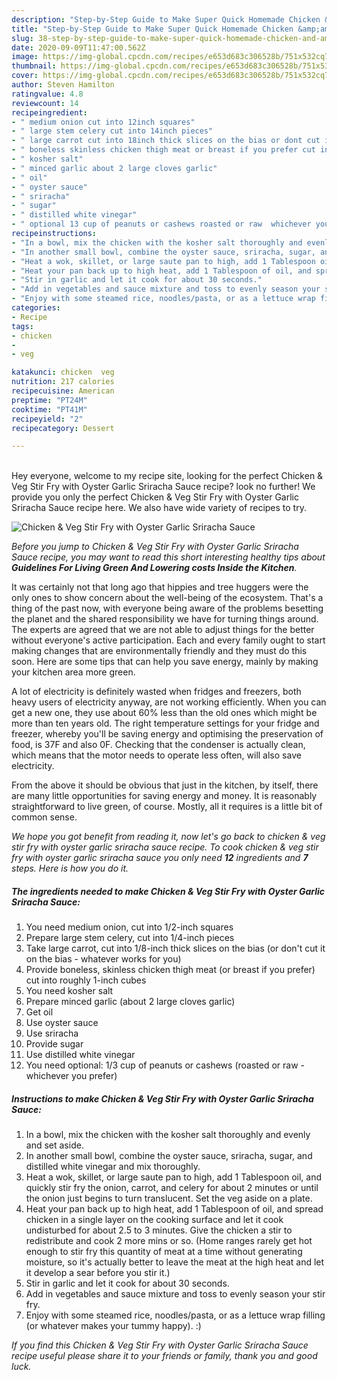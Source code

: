 ```yaml
---
description: "Step-by-Step Guide to Make Super Quick Homemade Chicken &amp;amp; Veg Stir Fry with Oyster Garlic Sriracha Sauce"
title: "Step-by-Step Guide to Make Super Quick Homemade Chicken &amp;amp; Veg Stir Fry with Oyster Garlic Sriracha Sauce"
slug: 38-step-by-step-guide-to-make-super-quick-homemade-chicken-and-amp-veg-stir-fry-with-oyster-garlic-sriracha-sauce
date: 2020-09-09T11:47:00.562Z
image: https://img-global.cpcdn.com/recipes/e653d683c306528b/751x532cq70/chicken-veg-stir-fry-with-oyster-garlic-sriracha-sauce-recipe-main-photo.jpg
thumbnail: https://img-global.cpcdn.com/recipes/e653d683c306528b/751x532cq70/chicken-veg-stir-fry-with-oyster-garlic-sriracha-sauce-recipe-main-photo.jpg
cover: https://img-global.cpcdn.com/recipes/e653d683c306528b/751x532cq70/chicken-veg-stir-fry-with-oyster-garlic-sriracha-sauce-recipe-main-photo.jpg
author: Steven Hamilton
ratingvalue: 4.8
reviewcount: 14
recipeingredient:
- " medium onion cut into 12inch squares"
- " large stem celery cut into 14inch pieces"
- " large carrot cut into 18inch thick slices on the bias or dont cut it on the bias  whatever works for you"
- " boneless skinless chicken thigh meat or breast if you prefer cut into roughly 1inch cubes"
- " kosher salt"
- " minced garlic about 2 large cloves garlic"
- " oil"
- " oyster sauce"
- " sriracha"
- " sugar"
- " distilled white vinegar"
- " optional 13 cup of peanuts or cashews roasted or raw  whichever you prefer"
recipeinstructions:
- "In a bowl, mix the chicken with the kosher salt thoroughly and evenly and set aside."
- "In another small bowl, combine the oyster sauce, sriracha, sugar, and distilled white vinegar and mix thoroughly."
- "Heat a wok, skillet, or large saute pan to high, add 1 Tablespoon oil, and quickly stir fry the onion, carrot, and celery for about 2 minutes or until the onion just begins to turn translucent. Set the veg aside on a plate."
- "Heat your pan back up to high heat, add 1 Tablespoon of oil, and spread chicken in a single layer on the cooking surface and let it cook undisturbed for about 2.5 to 3 minutes. Give the chicken a stir to redistribute and cook 2 more mins or so. (Home ranges rarely get hot enough to stir fry this quantity of meat at a time without generating moisture, so it&#39;s actually better to leave the meat at the high heat and let it develop a sear before you stir it.)"
- "Stir in garlic and let it cook for about 30 seconds."
- "Add in vegetables and sauce mixture and toss to evenly season your stir fry."
- "Enjoy with some steamed rice, noodles/pasta, or as a lettuce wrap filling (or whatever makes your tummy happy). :)"
categories:
- Recipe
tags:
- chicken
- 
- veg

katakunci: chicken  veg 
nutrition: 217 calories
recipecuisine: American
preptime: "PT24M"
cooktime: "PT41M"
recipeyield: "2"
recipecategory: Dessert

---
```

<br>
Hey everyone, welcome to my recipe site, looking for the perfect Chicken &amp; Veg Stir Fry with Oyster Garlic Sriracha Sauce recipe? look no further! We provide you only the perfect Chicken &amp; Veg Stir Fry with Oyster Garlic Sriracha Sauce recipe here. We also have wide variety of recipes to try.
<br>


![Chicken &amp; Veg Stir Fry with Oyster Garlic Sriracha Sauce](https://img-global.cpcdn.com/recipes/e653d683c306528b/751x532cq70/chicken-veg-stir-fry-with-oyster-garlic-sriracha-sauce-recipe-main-photo.jpg)

<i>Before you jump to Chicken &amp; Veg Stir Fry with Oyster Garlic Sriracha Sauce recipe, you may want to read this short interesting healthy tips about 
<strong>Guidelines For Living Green And Lowering costs Inside the Kitchen</strong>.</i>
</br>

It was certainly not that long ago that hippies and tree huggers were the only ones to show concern about the well-being of the ecosystem. That's a thing of the past now, with everyone being aware of the problems besetting the planet and the shared responsibility we have for turning things around. The experts are agreed that we are not able to adjust things for the better without everyone's active participation. Each and every family ought to start making changes that are environmentally friendly and they must do this soon. Here are some tips that can help you save energy, mainly by making your kitchen area more green.

A lot of electricity is definitely wasted when fridges and freezers, both heavy users of electricity anyway, are not working efficiently. When you can get a new one, they use about 60% less than the old ones which might be more than ten years old. The right temperature settings for your fridge and freezer, whereby you'll be saving energy and optimising the preservation of food, is 37F and also 0F. Checking that the condenser is actually clean, which means that the motor needs to operate less often, will also save electricity.

From the above it should be obvious that just in the kitchen, by itself, there are many little opportunities for saving energy and money. It is reasonably straightforward to live green, of course. Mostly, all it requires is a little bit of common sense.


<i>We hope you got benefit from reading it, now let's go back to chicken &amp; veg stir fry with oyster garlic sriracha sauce recipe. To cook chicken &amp; veg stir fry with oyster garlic sriracha sauce you only need <strong>12</strong> ingredients and <strong>7</strong> steps. Here is how you do it.
</i>

##### The ingredients needed to make Chicken &amp; Veg Stir Fry with Oyster Garlic Sriracha Sauce:

1. You need  medium onion, cut into 1/2-inch squares
1. Prepare  large stem celery, cut into 1/4-inch pieces
1. Take  large carrot, cut into 1/8-inch thick slices on the bias (or don&#39;t cut it on the bias - whatever works for you)
1. Provide  boneless, skinless chicken thigh meat (or breast if you prefer) cut into roughly 1-inch cubes
1. You need  kosher salt
1. Prepare  minced garlic (about 2 large cloves garlic)
1. Get  oil
1. Use  oyster sauce
1. Use  sriracha
1. Provide  sugar
1. Use  distilled white vinegar
1. You need  optional: 1/3 cup of peanuts or cashews (roasted or raw - whichever you prefer)


##### Instructions to make Chicken &amp; Veg Stir Fry with Oyster Garlic Sriracha Sauce:

1. In a bowl, mix the chicken with the kosher salt thoroughly and evenly and set aside.
1. In another small bowl, combine the oyster sauce, sriracha, sugar, and distilled white vinegar and mix thoroughly.
1. Heat a wok, skillet, or large saute pan to high, add 1 Tablespoon oil, and quickly stir fry the onion, carrot, and celery for about 2 minutes or until the onion just begins to turn translucent. Set the veg aside on a plate.
1. Heat your pan back up to high heat, add 1 Tablespoon of oil, and spread chicken in a single layer on the cooking surface and let it cook undisturbed for about 2.5 to 3 minutes. Give the chicken a stir to redistribute and cook 2 more mins or so. (Home ranges rarely get hot enough to stir fry this quantity of meat at a time without generating moisture, so it&#39;s actually better to leave the meat at the high heat and let it develop a sear before you stir it.)
1. Stir in garlic and let it cook for about 30 seconds.
1. Add in vegetables and sauce mixture and toss to evenly season your stir fry.
1. Enjoy with some steamed rice, noodles/pasta, or as a lettuce wrap filling (or whatever makes your tummy happy). :)


<i>If you find this Chicken &amp; Veg Stir Fry with Oyster Garlic Sriracha Sauce recipe useful please share it to your friends or family, thank you and good luck.</i>
